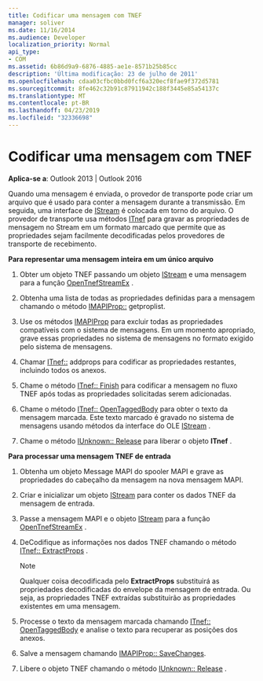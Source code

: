 ```yaml
---
title: Codificar uma mensagem com TNEF
manager: soliver
ms.date: 11/16/2014
ms.audience: Developer
localization_priority: Normal
api_type:
- COM
ms.assetid: 6b86d9a9-6876-4885-ae1e-8571b25b85cc
description: 'Última modificação: 23 de julho de 2011'
ms.openlocfilehash: cdaa03cfbc0bbd0fcf6a320ecf8fae9f372d5781
ms.sourcegitcommit: 8fe462c32b91c87911942c188f3445e85a54137c
ms.translationtype: MT
ms.contentlocale: pt-BR
ms.lasthandoff: 04/23/2019
ms.locfileid: "32336698"
---
```

# <a name="encoding-a-message-with-tnef"></a>Codificar uma mensagem com TNEF

**Aplica-se a**: Outlook 2013 | Outlook 2016 
  
Quando uma mensagem é enviada, o provedor de transporte pode criar um arquivo que é usado para conter a mensagem durante a transmissão. Em seguida, uma interface de [IStream](https://msdn.microsoft.com/library/aa380034%28VS.85%29.aspx) é colocada em torno do arquivo. O provedor de transporte usa métodos [ITnef](itnefiunknown.md) para gravar as propriedades de mensagem no Stream em um formato marcado que permite que as propriedades sejam facilmente decodificadas pelos provedores de transporte de recebimento. 
  
**Para representar uma mensagem inteira em um único arquivo**
  
1. Obter um objeto TNEF passando um objeto [IStream](https://msdn.microsoft.com/library/aa380034%28VS.85%29.aspx) e uma mensagem para a função [OpenTnefStreamEx](opentnefstreamex.md) . 
    
2. Obtenha uma lista de todas as propriedades definidas para a mensagem chamando o método [IMAPIProp::](imapiprop-getproplist.md) getproplist. 
    
3. Use os métodos [IMAPIProp](imapipropiunknown.md) para excluir todas as propriedades compatíveis com o sistema de mensagens. Em um momento apropriado, grave essas propriedades no sistema de mensagens no formato exigido pelo sistema de mensagens. 
    
4. Chamar [ITnef::](itnef-addprops.md) addprops para codificar as propriedades restantes, incluindo todos os anexos. 
    
5. Chame o método [ITnef:: Finish](itnef-finish.md) para codificar a mensagem no fluxo TNEF após todas as propriedades solicitadas serem adicionadas. 
    
6. Chame o método [ITnef:: OpenTaggedBody](itnef-opentaggedbody.md) para obter o texto da mensagem marcada. Este texto marcado é gravado no sistema de mensagens usando métodos da interface do OLE [IStream](https://msdn.microsoft.com/library/aa380034%28VS.85%29.aspx) . 
    
7. Chame o método [IUnknown:: Release](https://msdn.microsoft.com/library/ms682317%28VS.85%29.aspx) para liberar o objeto **ITnef** . 
    
**Para processar uma mensagem TNEF de entrada**
  
1. Obtenha um objeto Message MAPI do spooler MAPI e grave as propriedades do cabeçalho da mensagem na nova mensagem MAPI.
    
2. Criar e inicializar um objeto [IStream](https://msdn.microsoft.com/library/aa380034%28VS.85%29.aspx) para conter os dados TNEF da mensagem de entrada. 
    
3. Passe a mensagem MAPI e o objeto [IStream](https://msdn.microsoft.com/library/aa380034%28VS.85%29.aspx) para a função [OpenTnefStreamEx](opentnefstreamex.md) . 
    
4. DeCodifique as informações nos dados TNEF chamando o método [ITnef:: ExtractProps](itnef-extractprops.md) . 
    
   > [!NOTE]
   > Qualquer coisa decodificada pelo **ExtractProps** substituirá as propriedades decodificadas do envelope da mensagem de entrada. Ou seja, as propriedades TNEF extraídas substituirão as propriedades existentes em uma mensagem. 
  
5. Processe o texto da mensagem marcada chamando [ITnef:: OpenTaggedBody](itnef-opentaggedbody.md) e analise o texto para recuperar as posições dos anexos. 
    
6. Salve a mensagem chamando [IMAPIProp:: SaveChanges](imapiprop-savechanges.md).
    
7. Libere o objeto TNEF chamando o método [IUnknown:: Release](https://msdn.microsoft.com/library/ms682317%28VS.85%29.aspx) . 
    

